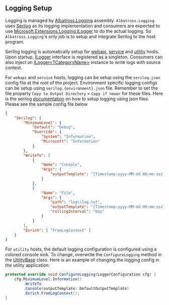 ## Logging Setup
Logging is managed by [Albatross.Logging](https://rushuiguan.github.io/framework/api/Albatross.Logging.html) assembly. `Albatross.Logging` uses [Serilog](https://serilog.net/) as its logging implementation and consumers are expected to use [Microsoft.Extensions.Logging.ILogger](https://learn.microsoft.com/en-us/dotnet/api/microsoft.extensions.logging.ilogger?view=dotnet-plat-ext-7.0) to do the actual logging.  So `Albatross.Logging`'s only job is to setup and integrate Serilog to the host program.

Serilog logging is automatically setup for [webapi](webapi.md), [service](service.md) and [utility](utility.md) hosts.  Upon startup, [ILogger](https://learn.microsoft.com/en-us/dotnet/api/microsoft.extensions.logging.ilogger?view=dotnet-plat-ext-7.0) interface is registered as a singleton.  Consumers can also inject an [ILogger&lt;TCategoryName&gt;](https://learn.microsoft.com/en-us/dotnet/api/microsoft.extensions.logging.ilogger-1?view=dotnet-plat-ext-7.0) instance to write logs with source context.

For `webapi` and `service` hosts, logging can be setup using the `serilog.json` config file at the root of the project.  Environment specific logging configs can be setup using `serilog.{environment}.json` file.  Remember to set the file property `Copy to Output Directory` = `Copy if newer` for these files.  Here is the serilog [documentation](https://github.com/serilog/serilog-settings-configuration) on how to setup logging using json files.  Please see the sample config file below
```json
{
    "Serilog": {
        "MinimumLevel": {
            "Default": "Debug",
            "Override": {
                "System": "Information",
                "Microsoft": "Information"
            }
        },
        "WriteTo": [
            {
                "Name": "Console",
                "Args": {
                    "outputTemplate": "{Timestamp:yyyy-MM-dd HH:mm:ssz} [{Level:w3}] {SourceContext} {Message:lj}{NewLine}{Exception}"
                }
            },
            {
                "Name": "File",
                "Args": {
                    "path": "log\\log.txt",
                    "outputTemplate": "{Timestamp:yyyy-MM-dd HH:mm:ssz} [{Level:w3}] {SourceContext} {Message:lj}{NewLine}{Exception}",
                    "rollingInterval": "Day"
                }
            }
        ],
        "Enrich": [ "FromLogContext" ]
    }
}
```

For `utility` hosts, the default logging configuration is configured using a colored console sink.  To change, overwrite the `ConfigureLogging` method in the [UtilityBase](https://rushuiguan.github.io/framework/api/Albatross.Hosting.Utility.UtilityBase-1.html) class.  Here is an example of changing the logging config in the utility application:
```c#
protected override void ConfigureLogging(LoggerConfiguration cfg) {
	cfg.MinimumLevel.Information()
		.WriteTo
		.Console(outputTemplate: DefaultOutputTemplate)
		.Enrich.FromLogContext();
}
```

